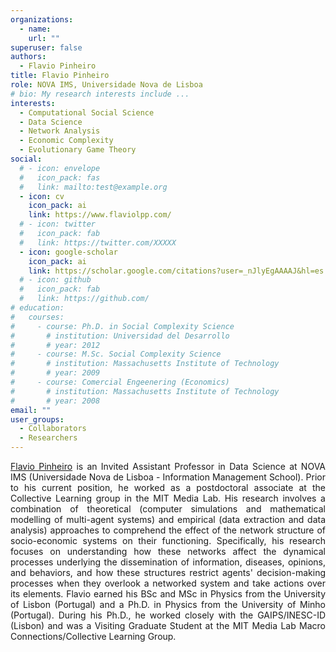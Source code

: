 ```yaml
---
organizations:
  - name: 
    url: ""
superuser: false
authors:
  - Flavio Pinheiro
title: Flavio Pinheiro
role: NOVA IMS, Universidade Nova de Lisboa
# bio: My research interests include ...
interests:
  - Computational Social Science
  - Data Science
  - Network Analysis
  - Economic Complexity
  - Evolutionary Game Theory
social:
  # - icon: envelope
  #   icon_pack: fas
  #   link: mailto:test@example.org
  - icon: cv
    icon_pack: ai
    link: https://www.flaviolpp.com/
  # - icon: twitter
  #   icon_pack: fab
  #   link: https://twitter.com/XXXXX
  - icon: google-scholar
    icon_pack: ai
    link: https://scholar.google.com/citations?user=_nJlyEgAAAAJ&hl=es
  # - icon: github
  #   icon_pack: fab
  #   link: https://github.com/
# education:
#   courses:
#     - course: Ph.D. in Social Complexity Science
#       # institution: Universidad del Desarrollo
#       # year: 2012
#     - course: M.Sc. Social Complexity Science
#       # institution: Massachusetts Institute of Technology
#       # year: 2009
#     - course: Comercial Engeenering (Economics)
#       # institution: Massachusetts Institute of Technology
#       # year: 2008
email: ""
user_groups:
  - Collaborators
  - Researchers
---
```


<p align="justify">  <a href="https://scholar.google.com/citations?user=_nJlyEgAAAAJ&hl=es">Flavio Pinheiro</a>  is an Invited Assistant Professor in Data Science at NOVA IMS (Universidade Nova de Lisboa - Information Management School). Prior to his current position, he worked as a postdoctoral associate at the Collective Learning group in the MIT Media Lab. His research involves a combination of theoretical (computer simulations and mathematical modelling of multi-agent systems) and empirical (data extraction and data analysis) approaches to comprehend the effect of the network structure of socio-economic systems on their functioning. Specifically, his research focuses on understanding how these networks affect the dynamical processes underlying the dissemination of information, diseases, opinions, and behaviors, and how these structures restrict agents' decision-making processes when they overlook a networked system and take actions over its elements. Flavio earned his BSc and MSc in Physics from the University of Lisbon (Portugal) and a Ph.D. in Physics from the University of Minho (Portugal). During his Ph.D., he worked closely with the GAIPS/INESC-ID (Lisbon) and was a Visiting Graduate Student at the MIT Media Lab Macro Connections/Collective Learning Group.</p>